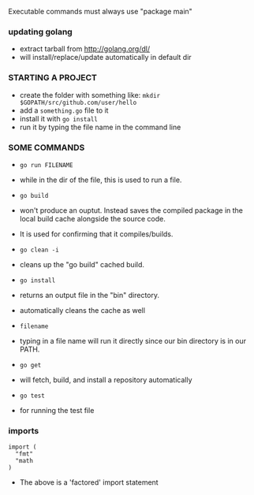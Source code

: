 Executable commands must always use "package main"

### updating golang

- extract tarball from http://golang.org/dl/
- will install/replace/update automatically in default dir

### STARTING A PROJECT

- create the folder with something like:
  `mkdir $GOPATH/src/github.com/user/hello`
- add a `something.go` file to it
- install it with `go install`
- run it by typing the file name in the command line

### SOME COMMANDS

- `go run FILENAME`
- while in the dir of the file, this is used to run a file.

- `go build`
- won't produce an ouptut. Instead saves the compiled package in the local build cache alongside the source code.
- It is used for confirming that it compiles/builds.

- `go clean -i`
- cleans up the "go build" cached build.

- `go install`
- returns an output file in the "bin" directory.
- automatically cleans the cache as well

- `filename`
- typing in a file name will run it directly since our bin directory is in our PATH.

- `go get`
- will fetch, build, and install a repository automatically

- `go test`
- for running the test file

### imports

```
import (
  "fmt"
  "math
)
```

- The above is a 'factored' import statement
